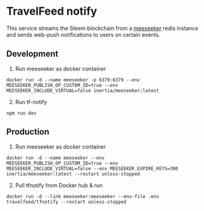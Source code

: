 # TravelFeed notify

This service streams the Steem blockchain from a [meeseeker](https://github.com/inertia186/meeseeker) redis instance and sends web-push notifications to users on certain events.

## Development

1. Run meeseeker as docker container

```
docker run -d --name meeseeker -p 6379:6379 --env MEESEEKER_PUBLISH_OP_CUSTOM_ID=true --env MEESEEKER_INCLUDE_VIRTUAL=false inertia/meeseeker:latest
```

2. Run tf-notify

```
npm run dev
```

## Production

1. Run meeseeker as docker container

```
docker run -d --name meeseeker --env MEESEEKER_PUBLISH_OP_CUSTOM_ID=true --env MEESEEKER_INCLUDE_VIRTUAL=false --env MEESEEKER_EXPIRE_KEYS=300 inertia/meeseeker:latest --restart unless-stopped
```

2. Pull tfnotify from Docker hub & run

```
docker run -d --link meeseeker:meeseeker --env-file .env travelfeed/tfnotify --restart unless-stopped
```
